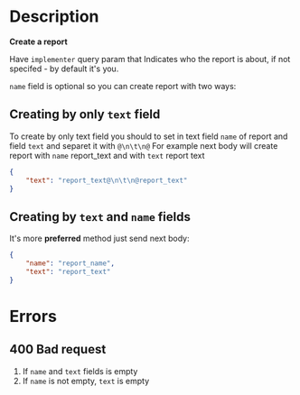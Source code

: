 # Description 

**Create a report**

Have `implementer` query param that Indicates who the report is about, if not specifed - by default it's you.

`name` field is optional so you can create report with two ways:

## Creating by only ```text``` field

To create by only text field you should to set in text field ```name``` of report and field ```text``` and separet it with ```@\n\t\n@```
For example next body will create report with ```name``` report_text and with ```text``` report text
```json
{
    "text": "report_text@\n\t\n@report_text"
}
```

## Creating by ```text``` and ```name``` fields

It's more **preferred** method just send next body:
```json
{
    "name": "report_name",
    "text": "report_text"
}
```

# Errors

## 400 Bad request
1. If `name` and `text` fields is empty
2. If `name` is not empty, `text` is empty

